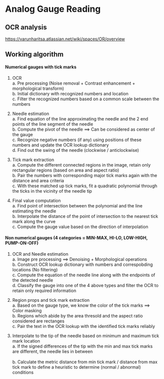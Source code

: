 # Analog Gauge Reading

## OCR analysis
https://varunharitsa.atlassian.net/wiki/spaces/OR/overview

## Working algorithm

#### Numerical gauges with tick marks
1) OCR
   <br /> a. Pre processing (Noise removal + Contrast enhancement + morphological transform)
   <br /> b. Initial dictionary with recognized numbers and location
   <br /> c. Filter the recognized numbers based on a common scale between the numbers
   
2) Needle estimation
   <br /> a. Find equation of the line approximating the needle and the 2 end points of the line segment of the needle
   <br /> b. Compute the pivot of the needle ==> Can be considered as center of the gauge
   <br /> c. Recognize negative numbers (if any) using positions of these numbers and update the OCR lookup dictionary
   <br /> d. Find out the swing of the needle (clockwise / anticlockwise)

3) Tick mark extraction
   <br /> a. Compute the different connected regions in the image, retain only rectangular regions (based on area and aspect ratio)
   <br /> b. Pair the numbers with corresponding major tick marks again with the distance and area criteria
   <br /> c. With these matched up tick marks, fit a quadratic polynomial through the ticks in the vicinity of the needle tip

4) Final value computation
   <br /> a. Find point of intersection between the polynomial and the line estimating the needle
   <br /> b. Interpolate the distance of the point of intersection to the nearest tick mark along the curve
   <br /> c. Compute the gauge value based on the direction of interpolation

#### Non numerical gauges (4 categories = MIN-MAX, HI-LO, LOW-HIGH, PUMP-ON-OFF)
1) OCR and Needle estimation
   <br /> a. Image pre processing ==> Denoising + Morphological operations
   <br /> b. Construct OCR lookup dictionary with numbers and correspobding locations (No filtering)
   <br /> c. Compute the equation of the needle line along with the endpoints of the detected needle
   <br /> d. Classify the gauge into one of the 4 above types and filter the OCR to retain only required information

2) Region props and tick mark extraction
   <br /> a. Based on the gauge type, we know the color of the tick marks ==> Color masking 
   <br /> b. Regions which abide by the area thresold and the aspect ratio considered are rectanges
   <br /> c. Pair the text in the OCR lookup with the identified tick marks reliably

3) Interpolate to the tip of the needle based on minimum and maximum tick mark location
   <br /> a. If the signed differences of the tip with the min and max tick marks are different, the
   needle lies in between  
   <br /> b. Calculate the metric distance from min tick mark / distance from max tick mark to define 
   a heuristic to determine (normal / abnormal) conditions